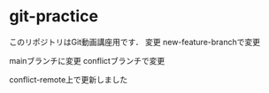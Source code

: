 # git-practice
このリポジトリはGit動画講座用です．
変更
new-feature-branchで変更

mainブランチに変更
conflictブランチで変更

conflict-remote上で更新しました

